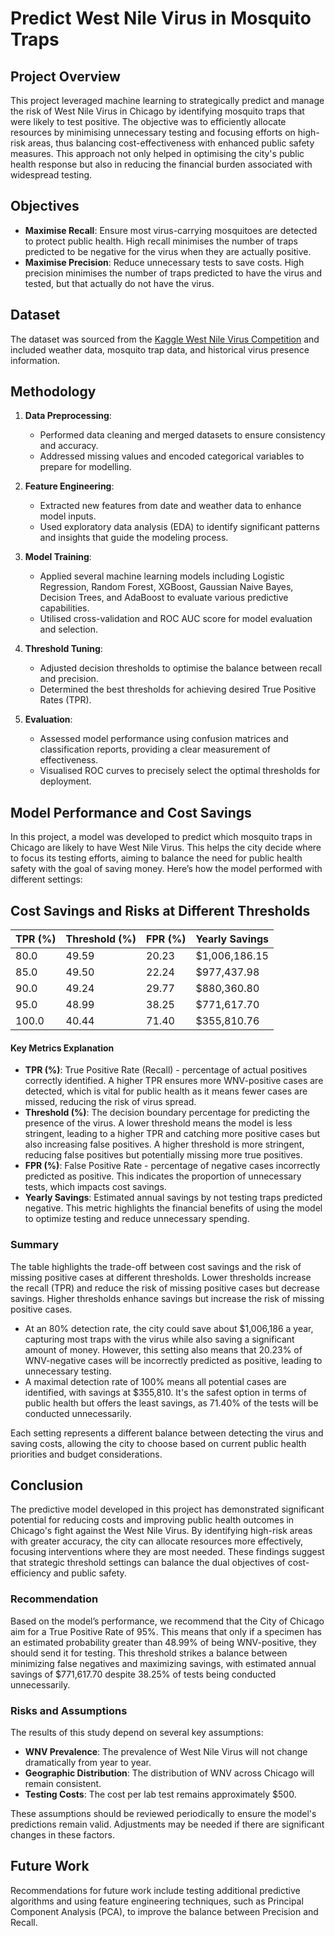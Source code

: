 # Predict West Nile Virus in Mosquito Traps

## Project Overview

This project leveraged machine learning to strategically predict and manage the risk of West Nile Virus in Chicago by identifying mosquito traps that were likely to test positive. The objective was to efficiently allocate resources by minimising unnecessary testing and focusing efforts on high-risk areas, thus balancing cost-effectiveness with enhanced public safety measures. This approach not only helped in optimising the city's public health response but also in reducing the financial burden associated with widespread testing.

## Objectives

- **Maximise Recall**: Ensure most virus-carrying mosquitoes are detected to protect public health. High recall minimises the number of traps predicted to be negative for the virus when they are actually positive.
- **Maximise Precision**: Reduce unnecessary tests to save costs. High precision minimises the number of traps predicted to have the virus and tested, but that actually do not have the virus.

## Dataset

The dataset was sourced from the [Kaggle West Nile Virus Competition](https://www.kaggle.com/c/predict-west-nile-virus) and included weather data, mosquito trap data, and historical virus presence information.

## Methodology

1. **Data Preprocessing**:
   - Performed data cleaning and merged datasets to ensure consistency and accuracy.
   - Addressed missing values and encoded categorical variables to prepare for modelling.

2. **Feature Engineering**:
   - Extracted new features from date and weather data to enhance model inputs.
   - Used exploratory data analysis (EDA) to identify significant patterns and insights that guide the modeling process.

3. **Model Training**:
   - Applied several machine learning models including Logistic Regression, Random Forest, XGBoost, Gaussian Naive Bayes, Decision Trees, and AdaBoost to evaluate various predictive capabilities.
   - Utilised cross-validation and ROC AUC score for model evaluation and selection.

4. **Threshold Tuning**:
   - Adjusted decision thresholds to optimise the balance between recall and precision.
   - Determined the best thresholds for achieving desired True Positive Rates (TPR).

5. **Evaluation**:
   - Assessed model performance using confusion matrices and classification reports, providing a clear measurement of effectiveness.
   - Visualised ROC curves to precisely select the optimal thresholds for deployment.

## Model Performance and Cost Savings

In this project, a model was developed to predict which mosquito traps in Chicago are likely to have West Nile Virus. This helps the city decide where to focus its testing efforts, aiming to balance the need for public health safety with the goal of saving money. Here’s how the model performed with different settings:

## Cost Savings and Risks at Different Thresholds

| TPR (%) | Threshold (%)  | FPR (%) | Yearly Savings  |
|---------|----------------|---------|-----------------|
| 80.0    | 49.59          | 20.23   | $1,006,186.15   |
| 85.0    | 49.50          | 22.24   | $977,437.98     |
| 90.0    | 49.24          | 29.77   | $880,360.80     |
| 95.0    | 48.99          | 38.25   | $771,617.70     |
| 100.0   | 40.44          | 71.40   | $355,810.76     |

#### Key Metrics Explanation

- **TPR (%)**: True Positive Rate (Recall) - percentage of actual positives correctly identified. A higher TPR ensures more WNV-positive cases are detected, which is vital for public health as it means fewer cases are missed, reducing the risk of virus spread.
- **Threshold (%)**: The decision boundary percentage for predicting the presence of the virus. A lower threshold means the model is less stringent, leading to a higher TPR and catching more positive cases but also increasing false positives. A higher threshold is more stringent, reducing false positives but potentially missing more true positives.
- **FPR (%)**: False Positive Rate - percentage of negative cases incorrectly predicted as positive. This indicates the proportion of unnecessary tests, which impacts cost savings.
- **Yearly Savings**: Estimated annual savings by not testing traps predicted negative. This metric highlights the financial benefits of using the model to optimize testing and reduce unnecessary spending.

### Summary

The table highlights the trade-off between cost savings and the risk of missing positive cases at different thresholds. Lower thresholds increase the recall (TPR) and reduce the risk of missing positive cases but decrease savings. Higher thresholds enhance savings but increase the risk of missing positive cases. 

- At an 80% detection rate, the city could save about $1,006,186 a year, capturing most traps with the virus while also saving a significant amount of money. However, this setting also means that 20.23% of WNV-negative cases will be incorrectly predicted as positive, leading to unnecessary testing.
- A maximal detection rate of 100% means all potential cases are identified, with savings at $355,810. It's the safest option in terms of public health but offers the least savings, as 71.40% of the tests will be conducted unnecessarily.

Each setting represents a different balance between detecting the virus and saving costs, allowing the city to choose based on current public health priorities and budget considerations.

## Conclusion

The predictive model developed in this project has demonstrated significant potential for reducing costs and improving public health outcomes in Chicago's fight against the West Nile Virus. By identifying high-risk areas with greater accuracy, the city can allocate resources more effectively, focusing interventions where they are most needed. These findings suggest that strategic threshold settings can balance the dual objectives of cost-efficiency and public safety.

### Recommendation

Based on the model’s performance, we recommend that the City of Chicago aim for a True Positive Rate of 95%. This means that only if a specimen has an estimated probability greater than 48.99% of being WNV-positive, they should send it for testing. This threshold strikes a balance between minimizing false negatives and maximizing savings, with estimated annual savings of $771,617.70 despite 38.25% of tests being conducted unnecessarily.

### Risks and Assumptions

The results of this study depend on several key assumptions:
- **WNV Prevalence**: The prevalence of West Nile Virus will not change dramatically from year to year.
- **Geographic Distribution**: The distribution of WNV across Chicago will remain consistent.
- **Testing Costs**: The cost per lab test remains approximately $500.

These assumptions should be reviewed periodically to ensure the model's predictions remain valid. Adjustments may be needed if there are significant changes in these factors.

## Future Work

Recommendations for future work include testing additional predictive algorithms and using feature engineering techniques, such as Principal Component Analysis (PCA), to improve the balance between Precision and Recall.
